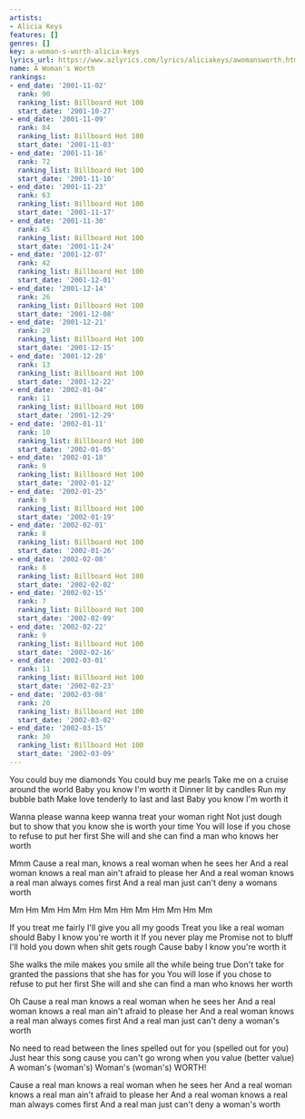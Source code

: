 ```yaml
---
artists:
- Alicia Keys
features: []
genres: []
key: a-woman-s-worth-alicia-keys
lyrics_url: https://www.azlyrics.com/lyrics/aliciakeys/awomansworth.html
name: A Woman's Worth
rankings:
- end_date: '2001-11-02'
  rank: 90
  ranking_list: Billboard Hot 100
  start_date: '2001-10-27'
- end_date: '2001-11-09'
  rank: 84
  ranking_list: Billboard Hot 100
  start_date: '2001-11-03'
- end_date: '2001-11-16'
  rank: 72
  ranking_list: Billboard Hot 100
  start_date: '2001-11-10'
- end_date: '2001-11-23'
  rank: 63
  ranking_list: Billboard Hot 100
  start_date: '2001-11-17'
- end_date: '2001-11-30'
  rank: 45
  ranking_list: Billboard Hot 100
  start_date: '2001-11-24'
- end_date: '2001-12-07'
  rank: 42
  ranking_list: Billboard Hot 100
  start_date: '2001-12-01'
- end_date: '2001-12-14'
  rank: 26
  ranking_list: Billboard Hot 100
  start_date: '2001-12-08'
- end_date: '2001-12-21'
  rank: 20
  ranking_list: Billboard Hot 100
  start_date: '2001-12-15'
- end_date: '2001-12-28'
  rank: 13
  ranking_list: Billboard Hot 100
  start_date: '2001-12-22'
- end_date: '2002-01-04'
  rank: 11
  ranking_list: Billboard Hot 100
  start_date: '2001-12-29'
- end_date: '2002-01-11'
  rank: 10
  ranking_list: Billboard Hot 100
  start_date: '2002-01-05'
- end_date: '2002-01-18'
  rank: 9
  ranking_list: Billboard Hot 100
  start_date: '2002-01-12'
- end_date: '2002-01-25'
  rank: 9
  ranking_list: Billboard Hot 100
  start_date: '2002-01-19'
- end_date: '2002-02-01'
  rank: 8
  ranking_list: Billboard Hot 100
  start_date: '2002-01-26'
- end_date: '2002-02-08'
  rank: 8
  ranking_list: Billboard Hot 100
  start_date: '2002-02-02'
- end_date: '2002-02-15'
  rank: 7
  ranking_list: Billboard Hot 100
  start_date: '2002-02-09'
- end_date: '2002-02-22'
  rank: 9
  ranking_list: Billboard Hot 100
  start_date: '2002-02-16'
- end_date: '2002-03-01'
  rank: 11
  ranking_list: Billboard Hot 100
  start_date: '2002-02-23'
- end_date: '2002-03-08'
  rank: 20
  ranking_list: Billboard Hot 100
  start_date: '2002-03-02'
- end_date: '2002-03-15'
  rank: 30
  ranking_list: Billboard Hot 100
  start_date: '2002-03-09'
---
```


You could buy me diamonds
You could buy me pearls
Take me on a cruise around the world
Baby you know I'm worth it
Dinner lit by candles
Run my bubble bath
Make love tenderly to last and last
Baby you know I'm worth it

Wanna please wanna keep wanna treat your woman right
Not just dough but to show that you know she is worth your time
You will lose if you chose to refuse to put her first
She will and she can find a man who knows her worth

Mmm
Cause a real man, knows a real woman when he sees her
And a real woman knows a real man ain't afraid to please her
And a real woman knows a real man always comes first
And a real man just can't deny a womans worth

Mm Hm Mm Hm
Mm Hm Mm Hm
Mm Hm Mm Hm
Mm

If you treat me fairly
I'll give you all my goods
Treat you like a real woman should
Baby I know you're worth it
If you never play me
Promise not to bluff
I'll hold you down when shit gets rough
Cause baby I know you're worth it

She walks the mile makes you smile all the while being true
Don't take for granted the passions that she has for you
You will lose if you chose to refuse to put her first
She will and she can find a man who knows her worth

Oh
Cause a real man knows a real woman when he sees her
And a real woman knows a real man ain't afraid to please her
And a real woman knows a real man always comes first
And a real man just can't deny a woman's worth

No need to read between the lines spelled out for you (spelled out for you)
Just hear this song cause you can't go wrong when you value (better value)
A woman's (woman's)
Woman's (woman's)
WORTH!

Cause a real man knows a real woman when he sees her
And a real woman knows a real man ain't afraid to please her
And a real woman knows a real man always comes first
And a real man just can't deny a woman's worth





